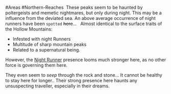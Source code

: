 ---
---

\#Areas #Northern-Reaches 
 These peaks seem to be haunted by poltergeists and memetic nightmares, but only during night. This may be a influence from the deviated sea. An above average occurrence of night runners have been `spotted` ~~here~~...
 
Almost identical to the surface traits of the Hollow Mountains:

* Infested with night Runners
* Multitude of sharp mountain peaks
* Related to a supernatural being.

However, the [Night Runner](..\..\..\..\..\..\Beings\Creatures\Night%20Runner.md) presence looms much stronger here, as no other force is governing them here.

They even seem to *seep* through the rock and stone... It cannot be healthy to stay here for longer..
Their strong presence here haunts any unsuspecting traveller, especially in their dreams.

 
